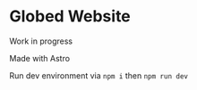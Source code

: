 # Globed Website

Work in progress

Made with Astro

Run dev environment via `npm i` then `npm run dev`
